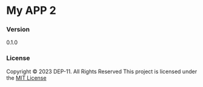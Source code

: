 # My APP 2

### Version
0.1.0

### License
Copyright &copy; 2023 DEP-11. All Rights Reserved
This project is licensed under the [MIT License](Lisence.txt)